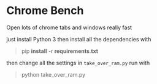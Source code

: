 # Chrome Bench

Open lots of chrome tabs and windows really fast 

just install Python 3 
then install all the dependencies with

> pip **install** -r **requirements**.**txt**

then change all the settings in `take_over_ram.py`
run with
> python take_over_ram.py